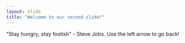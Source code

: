 ```yaml
---
layout: slide
title: "Welcome to our second slide!"
---
```

"Stay hungry, stay foolish" - Steve Jobs.
Use the left arrow to go back!

